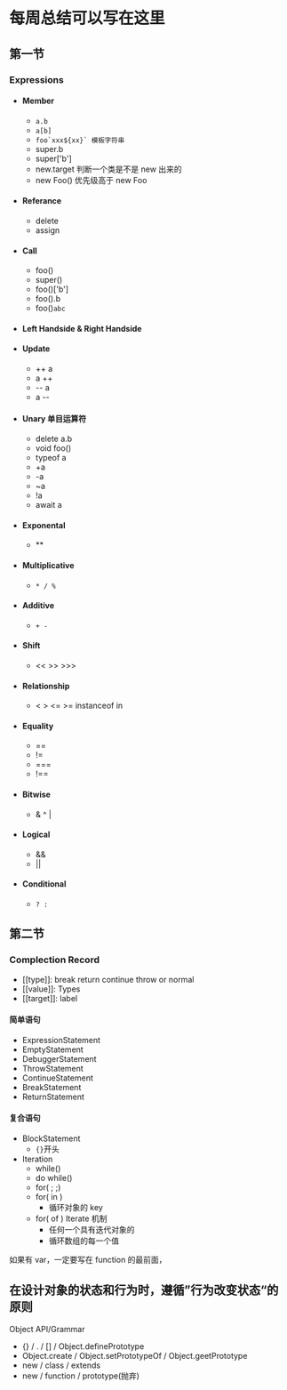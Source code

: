# 每周总结可以写在这里

## 第一节

### Expressions

- #### Member

  - `a.b`
  - `a[b]`
  - `` foo`xxx${xx}` 模板字符串 ``
  - super.b
  - super['b']
  - new.target 判断一个类是不是 new 出来的
  - new Foo() 优先级高于 new Foo

- #### Referance

  - delete
  - assign

- #### Call

  - foo()
  - super()
  - foo()['b']
  - foo().b
  - foo()`abc`

- #### Left Handside & Right Handside

- #### Update

  - ++ a
  - a ++
  - -- a
  - a --

- #### Unary 单目运算符

  - delete a.b
  - void foo()
  - typeof a
  - +a
  - -a
  - ~a
  - !a
  - await a

- #### Exponental

  - \*\*

- #### Multiplicative

  - `* / %`

- #### Additive

  - `+ -`

- #### Shift

  - << >> >>>

- #### Relationship

  - < > <= >= instanceof in

- #### Equality

  - ==
  - !=
  - ===
  - !==

- #### Bitwise

  - & ^ |

- #### Logical

  - &&
  - ||

- #### Conditional
  - `? :`

## 第二节

### Complection Record

- [[type]]: break return continue throw or normal
- [[value]]: Types
- [[target]]: label

#### 简单语句

- ExpressionStatement
- EmptyStatement
- DebuggerStatement
- ThrowStatement
- ContinueStatement
- BreakStatement
- ReturnStatement

#### 复合语句

- BlockStatement
  - `{}`开头
- Iteration
  - while()
  - do while()
  - for( ; ;)
  - for( in )
    - 循环对象的 key
  - for( of ) Iterate 机制
    - 任何一个具有迭代对象的
    - 循环数组的每一个值

如果有 var，一定要写在 function 的最前面，

## 在设计对象的状态和行为时，遵循”行为改变状态“的原则

Object API/Grammar

- {} / . / [] / Object.definePrototype
- Object.create / Object.setPrototypeOf / Object.geetPrototype
- new / class / extends
- new / function / prototype(抛弃)
